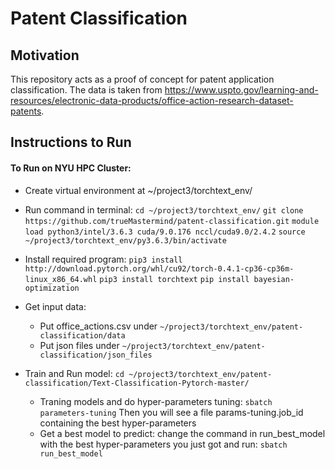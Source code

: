 # Patent Classification

## Motivation

This repository acts as a proof of concept for patent application classification. The data is taken from https://www.uspto.gov/learning-and-resources/electronic-data-products/office-action-research-dataset-patents.


## Instructions to Run

#### To Run on NYU HPC Cluster:
*  Create virtual environment at ~/project3/torchtext_env/

*  Run command in terminal:
`cd ~/project3/torchtext_env/`
`git clone https://github.com/trueMastermind/patent-classification.git`
`module load python3/intel/3.6.3 cuda/9.0.176 nccl/cuda9.0/2.4.2`
`source ~/project3/torchtext_env/py3.6.3/bin/activate`

*  Install required program:
`pip3 install http://download.pytorch.org/whl/cu92/torch-0.4.1-cp36-cp36m-linux_x86_64.whl`
`pip3 install torchtext`
`pip install bayesian-optimization`

* Get input data: 
	* Put office_actions.csv under 
	`~/project3/torchtext_env/patent-classification/data`
	* Put json files under 
	`~/project3/torchtext_env/patent-classification/json_files`

* Train and Run model:
`cd ~/project3/torchtext_env/patent-classification/Text-Classification-Pytorch-master/`
	* Traning models and do hyper-parameters tuning:
	`sbatch parameters-tuning`
	Then you will see a file params-tuning.job_id containing the best hyper-parameters
	* Get a best model to predict: change the command in run_best_model with the best hyper-parameters you just got and run:
	`sbatch run_best_model`
